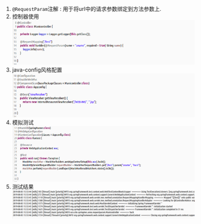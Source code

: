 1. `@RequestParam`注解 : 用于将url中的请求参数绑定到方法参数上.  
1. 控制器使用  
   ![](assets/markdown-img-paste-20190805155246781.png)  
1. java-config风格配置  
   ![](assets/markdown-img-paste-20190805155314489.png)  
1. 模拟测试  
   ![](assets/markdown-img-paste-20190805155330990.png)  
1. 测试结果  
   ![](assets/markdown-img-paste-20190805155355169.png)  
